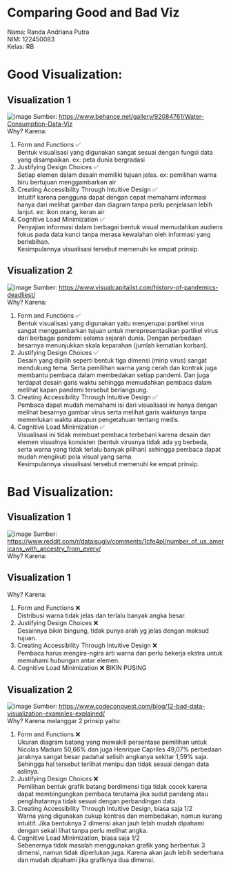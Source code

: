 # Comparing Good and Bad Viz
Nama: Randa Andriana Putra\
NIM: 122450083\
Kelas: RB

# Good Visualization:
## Visualization 1
![image](https://github.com/user-attachments/assets/96c510aa-cb48-41d9-bd8c-7cb89203d378)
Sumber: https://www.behance.net/gallery/92084761/Water-Consumption-Data-Viz \
Why? Karena:
1. Form and Functions ✅\
Bentuk visualisasi yang digunakan sangat sesuai dengan fungsi data yang disampaikan. ex: peta dunia bergradasi
2. Justifying Design Choices ✅\
Setiap elemen dalam desain memiliki tujuan jelas. ex: pemilihan warna biru bertujuan menggambarkan air
3. Creating Accessibility Through Intuitive Design ✅\
Intuitif karena pengguna dapat dengan cepat memahami informasi hanya dari melihat gambar dan diagram tanpa perlu penjelasan lebih lanjut. ex: ikon orang, keran air
4. Cognitive Load Minimization ✅\
Penyajian informasi dalam berbagai bentuk visual memudahkan audiens fokus pada data kunci tanpa merasa kewalahan oleh informasi yang berlebihan.\
Kesimpulannya visualisasi tersebut memenuhi ke empat prinsip.

## Visualization 2
![image](https://github.com/user-attachments/assets/3a03b1c3-0be6-4c5d-a265-7d81f03c7038)
Sumber: https://www.visualcapitalist.com/history-of-pandemics-deadliest/ \
Why? Karena:
1. Form and Functions ✅\
Bentuk visualisasi yang digunakan yaitu menyerupai partikel virus sangat menggambarkan tujuan untuk merepresentasikan partikel virus dari berbagai pandemi selama sejarah dunia. Dengan perbedaan besarnya menunjukkan skala keparahan (jumlah kematian korban).
2. Justifying Design Choices ✅\
Desain yang dipilih seperti bentuk tiga dimensi (mirip virus) sangat mendukung tema. Serta pemilihan warna yang cerah dan kontrak juga membantu pembaca dalam membedakan setiap pandemi. Dan juga terdapat desain garis waktu sehingga memudahkan pembaca dalam melihat kapan pandemi tersebut berlangsung.
3. Creating Accessibility Through Intuitive Design ✅\
Pembaca dapat mudah memahami isi dari visualisasi ini hanya dengan melihat besarnya gambar virus serta melihat garis waktunya tanpa memerlukan waktu ataupun pengetahuan tentang medis.
4. Cognitive Load Minimization ✅\
Visualisasi ini tidak membuat pembaca terbebani karena desain dan elemen visualnya konsisten (bentuk virusnya tidak ada yg berbeda, serta warna yang tidak terlalu banyak pilihan) sehingga pembaca dapat mudah mengikuti pola visual yang sama.\
Kesimpulannya visualisasi tersebut memenuhi ke empat prinsip.

# Bad Visualization:
## Visualization 1
![image](https://github.com/user-attachments/assets/4783e5ad-39f0-4991-a2f9-8d60f9b7f729)
Sumber: https://www.reddit.com/r/dataisugly/comments/1cfe4pl/number_of_us_americans_with_ancestry_from_every/ \
Why? Karena:
## Visualization 1
Why? Karena:
1. Form and Functions ❌\
Distribusi warna tidak jelas dan terlalu banyak angka besar.
2. Justifying Design Choices ❌\
Desainnya bikin bingung, tidak punya arah yg jelas dengan maksud tujuan.
3. Creating Accessibility Through Intuitive Design ❌\
Pembaca harus mengira-ngira arti warna dan perlu bekerja ekstra untuk memahami hubungan antar elemen.
4. Cognitive Load Minimization ❌
BIKIN PUSING

## Visualization 2
![image](https://github.com/user-attachments/assets/9166b17e-9efa-4ddc-8103-fc27c0458921)
Sumber: https://www.codeconquest.com/blog/12-bad-data-visualization-examples-explained/ \
Why? Karena melanggar 2 prinsip yaitu:
1. Form and Functions ❌\
Ukuran diagram batang yang mewakili persentase pemilihan untuk Nicolas Maduro 50,66% dan juga Henrique Capriles 49,07% perbedaan jaraknya sangat besar padahal selisih angkanya sekitar 1,59% saja. Sehingga hal tersebut terlihat menipu dan tidak sesuai dengan data aslinya.
2. Justifying Design Choices ❌\
Pemilihan bentuk grafik batang berdimensi tiga tidak cocok karena dapat membingungkan pembaca terutama jika sudut pandang atau penglihatannya tidak sesuai dengan perbandingan data.
3. Creating Accessibility Through Intuitive Design, biasa saja 1/2 \
Warna yang digunakan cukup kontras dan membedakan, namun kurang intuitif. Jika bentuknya 2 dimensi akan jauh lebih mudah dipahami dengan sekali lihat tanpa perlu melihat angka.
4. Cognitive Load Minimization, biasa saja 1/2 \
Sebenernya tidak masalah menggunakan grafik yang berbentuk 3 dimensi, namun tidak diperlukan juga. Karena akan jauh lebih sederhana dan mudah dipahami jika grafiknya dua dimensi.
